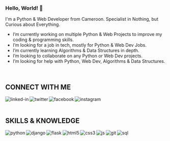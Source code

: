 ### Hello, World! 👋
I'm a Python & Web Developer from Cameroon.
Specialist in Nothing, but Curious about Everything.

- I’m currently working on multiple Python & Web Projects to improve my coding & programming skills.
- I’m looking for a job in tech, mostly for Python & Web Dev Jobs.
- I’m currently learning Algorithms & Data Structures in depth.
- I’m looking to collaborate on any Python or Web Dev projects.
- I’m looking for help with Python, Web Dev, Algorithms & Data Structures.
<br>

## CONNECT WITH ME

[<img align="left" alt="linked-in" src="https://img.shields.io/badge/linkedin-%230077B5.svg?&style=for-the-badge&logo=linkedin&logoColor=white" />](https://www.linkedin.com/in/tony-b-nya-64a2b690/)

[<img align="left" alt="twitter" src="https://img.shields.io/badge/twitter-%231DA1F2.svg?&style=for-the-badge&logo=twitter&logoColor=white" />](https://twitter.com/tonybnya)

[<img align="left" alt="facebook" src="https://img.shields.io/badge/facebook-%231DA1F2.svg?&style=for-the-badge&logo=facebook&logoColor=white" />](https://www.facebook.com/nyatb)

[<img align="left" alt="instagram" src="https://img.shields.io/badge/instagram-%231DA1F2.svg?&style=for-the-badge&logo=instagram&logoColor=white" />](https://www.instagram.com/tonybnya/)

<br>
<br>

## SKILLS & KNOWLEDGE
<img align="left" alt="python" src="https://img.shields.io/badge/python%20-%2320232a.svg?&style=for-the-badge&logo=python&logoColor=%2361DAFB" />

<img align="left" alt="django" src="https://img.shields.io/badge/django%20-%2320232a.svg?&style=for-the-badge&logo=django&logoColor=%2361DAFB" />

<img align="left" alt="flask" src="https://img.shields.io/badge/flask%20-%2320232a.svg?&style=for-the-badge&logo=flask&logoColor=%2361DAFB" />

<img align="left" alt="html5" src="https://img.shields.io/badge/html5%20-%2320232a.svg?&style=for-the-badge&logo=html5&logoColor=%2361DAFB" />

<img align="left" alt="css3" src="https://img.shields.io/badge/css3%20-%2320232a.svg?&style=for-the-badge&logo=css3&logoColor=%2361DAFB" />

<img align="left" alt="js" src="https://img.shields.io/badge/javascript%20-%2320232a.svg?&style=for-the-badge&logo=javascript&logoColor=%2361DAFB" />

<img align="left" alt="git" src="https://img.shields.io/badge/git%20-%2320232a.svg?&style=for-the-badge&logo=git&logoColor=%2361DAFB" />

<img align="left" alt="sql" src="https://img.shields.io/badge/sql%20-%2320232a.svg?&style=for-the-badge&logo=sql12&logoColor=%2361DAFB" />

<br>
<br>
